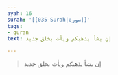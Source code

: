 ```yaml
---
ayah: 16
surah: '[[035-Surah|سورة]]'
tags:
- quran
text: إن يشأ يذهبكم ويأت بخلق جديد

---
```

> إن يشأ يذهبكم ويأت بخلق جديد
